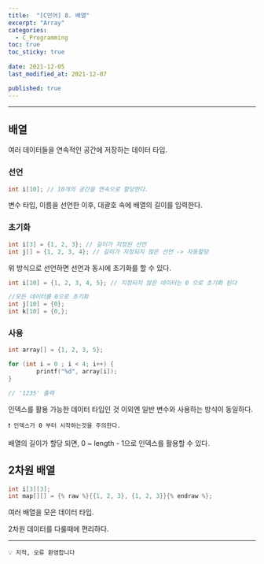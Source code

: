 ```yaml
---
title:  "[C언어] 8. 배열"
excerpt: "Array"
categories:
  - C_Programming
toc: true
toc_sticky: true
 
date: 2021-12-05
last_modified_at: 2021-12-07

published: true
---
```



---

## 배열
여러 데이터들을 연속적인 공간에 저장하는 데이터 타입.

### 선언

```c
int i[10]; // 10개의 공간을 연속으로 할당한다.
```

변수 타입, 이름을 선언한 이후, 대괄호 속에 배열의 길이를 입력한다.

### 초기화

```c
int i[3] = {1, 2, 3}; // 길이가 지정된 선언
int j[] = {1, 2, 3, 4}; // 길이가 지정되지 않은 선언 -> 자동할당
```

위 방식으로 선언하면 선언과 동시에 초기화를 할 수 있다.

```c
int i[10] = {1, 2, 3, 4, 5}; // 지정되지 않은 데이터는 0 으로 초기화 된다 

//모든 데이터를 0으로 초기화
int j[10] = {0};
int k[10] = {0,};

```

 

### 사용


```c
int array[] = {1, 2, 3, 5};

for (int i = 0 ; i < 4; i++) {
		printf("%d", array[i]);
}

// '1235' 출력
```

인덱스를 활용 가능한 데이터 타입인 것 이외엔 일반 변수와 사용하는 방식이 동일하다.

```
❗ 인덱스가 0 부터 시작하는것을 주의한다.
```

배열의 길이가 할당 되면, 0 ~ length - 1으로 인덱스를 활용할 수 있다.

## 2차원 배열

```c
int i[3][3];
int map[][] = {% raw %}{{1, 2, 3}, {1, 2, 3}}{% endraw %};
```

여러 배열을 모은 데이터 타입.

2차원 데이터를 다룰때에 편리하다.

---

```
💡 지적, 오류 환영합니다
```
